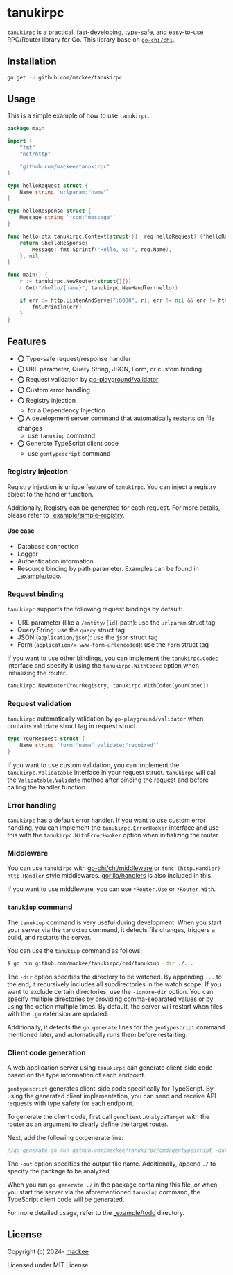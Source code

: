 # tanukirpc

`tanukirpc` is a practical, fast-developing, type-safe, and easy-to-use RPC/Router library for Go. This library base on [`go-chi/chi`](https://github.com/go-chi/chi).

## Installation

```bash
go get -u github.com/mackee/tanukirpc
```

## Usage

This is a simple example of how to use `tanukirpc`.

```go
package main

import (
	"fmt"
	"net/http"

	"github.com/mackee/tanukirpc"
)

type helloRequest struct {
	Name string `urlparam:"name"`
}

type helloResponse struct {
	Message string `json:"message"`
}

func hello(ctx tanukirpc.Context[struct{}], req helloRequest) (*helloResponse, error) {
	return &helloResponse{
		Message: fmt.Sprintf("Hello, %s!", req.Name),
	}, nil
}

func main() {
	r := tanukirpc.NewRouter(struct{}{})
	r.Get("/hello/{name}", tanukirpc.NewHandler(hello))

	if err := http.ListenAndServe(":8080", r); err != nil && err != http.ErrServerClosed {
		fmt.Println(err)
	}
}
```

## Features

- :o: Type-safe request/response handler
- :o: URL parameter, Query String, JSON, Form, or custom binding
- :o: Request validation by [go-playground/validator](https://github.com/go-playground/validator)
- :o: Custom error handling
- :o: Registry injection
  - for a Dependency Injection
- :o: A development server command that automatically restarts on file changes
  - use `tanukiup` command
- :o: Generate TypeScript client code
  - use `gentypescript` command

### Registry injection

Registry injection is unique feature of `tanukirpc`. You can inject a registry object to the handler function.

Additionally, Registry can be generated for each request. For more details, please refer to [_example/simple-registry](./_example/simple-registry).

#### Use case

* Database connection
* Logger
* Authentication information
* Resource binding by path parameter. Examples can be found in [_example/todo](./_example/todo).

### Request binding

`tanukirpc` supports the following request bindings by default:

* URL parameter (like a `/entity/{id}` path): use the `urlparam` struct tag
* Query String: use the `query` struct tag
* JSON (`application/json`): use the `json` struct tag
* Form (`application/x-www-form-urlencoded`): use the `form` struct tag

If you want to use other bindings, you can implement the `tanukirpc.Codec` interface and specify it using the `tanukirpc.WithCodec` option when initializing the router.

```go
tanukirpc.NewRouter(YourRegistry, tanukirpc.WithCodec(yourCodec))
```

### Request validation

`tanukirpc` automatically validation by `go-playground/validator` when contains `validate` struct tag in request struct.

```go
type YourRequest struct {
    Name string `form:"name" validate:"required"`
}
```

If you want to use custom validation, you can implement the `tanukirpc.Validatable` interface in your request struct. `tanukirpc` will call the `Validatable.Validate` method after binding the request and before calling the handler function.

### Error handling

`tanukirpc` has a default error handler. If you want to use custom error handling, you can implement the `tanukirpc.ErrorHooker` interface and use this with the `tanukirpc.WithErrorHooker` option when initializing the router.

### Middleware

You can use `tanukirpc` with [go-chi/chi/middleware](https://pkg.go.dev/github.com/go-chi/chi/v5@v5.1.0/middleware) or `func (http.Handler) http.Handler` style middlewares. [gorilla/handlers](https://pkg.go.dev/github.com/gorilla/handlers) is also included in this.

If you want to use middleware, you can use `*Router.Use` or `*Router.With`.

### `tanukiup` command

The `tanukiup` command is very useful during development. When you start your server via the `tanukiup` command, it detects file changes, triggers a build, and restarts the server.

You can use the `tanukiup` command as follows:
```sh
$ go run github.com/mackee/tanukirpc/cmd/tanukiup -dir ./...
```

The `-dir` option specifies the directory to be watched. By appending `...` to the end, it recursively includes all subdirectories in the watch scope. If you want to exclude certain directories, use the `-ignore-dir` option. You can specify multiple directories by providing comma-separated values or by using the option multiple times. By default, the server will restart when files with the `.go` extension are updated.

Additionally, it detects the `go:generate` lines for the `gentypescript` command mentioned later, and automatically runs them before restarting.

### Client code generation

A web application server using `tanukirpc` can generate client-side code based on the type information of each endpoint.

`gentypescript` generates client-side code specifically for TypeScript. By using the generated client implementation, you can send and receive API requests with type safety for each endpoint.

To generate the client code, first call `genclient.AnalyzeTarget` with the router as an argument to clearly define the target router.

Next, add the following go:generate line:

```go
//go:generate go run github.com/mackee/tanukirpc/cmd/gentypescript -out ./frontend/src/client.ts ./
```

The `-out` option specifies the output file name. Additionally, append `./` to specify the package to be analyzed.

When you run `go generate ./` in the package containing this file, or when you start the server via the aforementioned `tanukiup` command, the TypeScript client code will be generated.

For more detailed usage, refer to the [_example/todo](./_example/todo) directory.

## License

Copyright (c) 2024- [mackee](https://github.com/mackee)

Licensed under MIT License.
